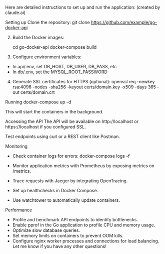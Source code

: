 Here are detailed instructions to set up and run the application:
(created by claude.ai)

Setting up
Clone the repository:
    git clone https://github.com/example/go-docker-api

2. Build the Docker images:

    cd go-docker-api
    docker-compose build

3.  Configure environment variables:

- In api/.env, set DB_HOST, DB_USER, DB_PASS, etc
- In db/.env, set the MYSQL_ROOT_PASSWORD

4. Generate SSL certificates for HTTPS (optional):
    openssl req -newkey rsa:4096 -nodes -sha256 -keyout certs/domain.key -x509 -days 365 -out certs/domain.crt

Running
    docker-compose up -d

This will start the containers in the background.

Accessing the API
The API will be available on http://localhost or https://localhost if you configured SSL.

Test endpoints using curl or a REST client like Postman.

Monitoring
- Check container logs for errors:
    docker-compose logs -f

- Monitor application metrics with Prometheus by exposing metrics on /metrics.
- Trace requests with Jaeger by integrating OpenTracing.
- Set up healthchecks in Docker Compose.
- Use watchtower to automatically update containers.

Performance
- Profile and benchmark API endpoints to identify bottlenecks.
- Enable pprof in the Go application to profile CPU and memory usage.
- Optimize slow database queries.
- Set memory limits on containers to prevent OOM kills.
- Configure nginx worker processes and connections for load balancing.
Let me know if you have any other questions!
